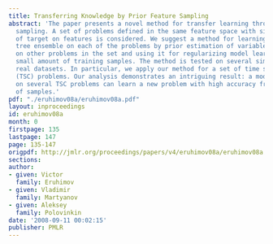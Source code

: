 ```yaml
---
title: Transferring Knowledge by Prior Feature Sampling
abstract: 'The paper presents a novel method for transfer learning through prior variable
  sampling. A set of problems defined in the same feature space with similar dependencies
  of target on features is considered. We suggest a method for learning a decision
  tree ensemble on each of the problems by prior estimation of variable importance
  on other problems in the set and using it for regularizing model learning for a
  small amount of training samples. The method is tested on several simulated and
  real datasets. In particular, we apply our method for a set of time series classification
  (TSC) problems. Our analysis demonstrates an intriguing result: a model trained
  on several TSC problems can learn a new problem with high accuracy from a low number
  of samples.'
pdf: "./eruhimov08a/eruhimov08a.pdf"
layout: inproceedings
id: eruhimov08a
month: 0
firstpage: 135
lastpage: 147
page: 135-147
origpdf: http://jmlr.org/proceedings/papers/v4/eruhimov08a/eruhimov08a.pdf
sections: 
author:
- given: Victor
  family: Eruhimov
- given: Vladimir
  family: Martyanov
- given: Aleksey
  family: Polovinkin
date: '2008-09-11 00:02:15'
publisher: PMLR
---
```


